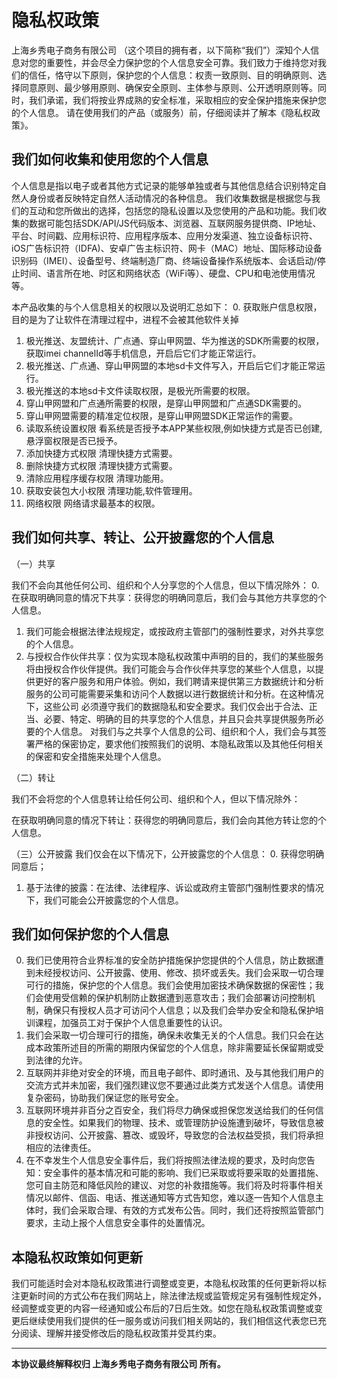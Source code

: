 # 隐私权政策

上海乡秀电子商务有限公司 （这个项目的拥有者，以下简称“我们”）深知个人信息对您的重要性，并会尽全力保护您的个人信息安全可靠。我们致力于维持您对我们的信任，恪守以下原则，保护您的个人信息：权责一致原则、目的明确原则、选择同意原则、最少够用原则、确保安全原则、主体参与原则、公开透明原则等。同时，我们承诺，我们将按业界成熟的安全标准，采取相应的安全保护措施来保护您的个人信息。 请在使用我们的产品（或服务）前，仔细阅读并了解本《隐私权政策》。  

## 我们如何收集和使用您的个人信息
个人信息是指以电子或者其他方式记录的能够单独或者与其他信息结合识别特定自然人身份或者反映特定自然人活动情况的各种信息。
我们收集数据是根据您与我们的互动和您所做出的选择，包括您的隐私设置以及您使用的产品和功能。我们收集的数据可能包括SDK/API/JS代码版本、浏览器、互联网服务提供商、IP地址、平台、时间戳、应用标识符、应用程序版本、应用分发渠道、独立设备标识符、iOS广告标识符（IDFA)、安卓广告主标识符、网卡（MAC）地址、国际移动设备识别码（IMEI）、设备型号、终端制造厂商、终端设备操作系统版本、会话启动/停止时间、语言所在地、时区和网络状态（WiFi等）、硬盘、CPU和电池使用情况等。

本产品收集的与个人信息相关的权限以及说明汇总如下：
0. 获取账户信息权限，目的是为了让软件在清理过程中，进程不会被其他软件关掉
1. 极光推送、友盟统计、广点通、穿山甲网盟、华为推送的SDK所需要的权限，获取imei channelId等手机信息，开启后它们才能正常运行。
2. 极光推送、广点通、穿山甲网盟的本地sd卡文件写入，开启后它们才能正常运行。
3. 极光推送的本地sd卡文件读取权限，是极光所需要的权限。
4. 穿山甲网盟和广点通所需要的权限，是穿山甲网盟和广点通SDK需要的。
5. 穿山甲网盟需要的精准定位权限，是穿山甲网盟SDK正常运作的需要。
6. 读取系统设置权限 看系统是否授予本APP某些权限,例如快捷方式是否已创建,悬浮窗权限是否已授予。
7. 添加快捷方式权限 清理快捷方式需要。
8. 删除快捷方式权限 清理快捷方式需要。
9. 清除应用程序缓存权限 清理功能用。
10. 获取安装包大小权限 清理功能,软件管理用。
11. 网络权限 网络请求最基本的权限。  

## 我们如何共享、转让、公开披露您的个人信息
（一）共享

我们不会向其他任何公司、组织和个人分享您的个人信息，但以下情况除外：
0. 在获取明确同意的情况下共享：获得您的明确同意后，我们会与其他方共享您的个人信息。
1. 我们可能会根据法律法规规定，或按政府主管部门的强制性要求，对外共享您的个人信息。
2. 与授权合作伙伴共享：仅为实现本隐私权政策中声明的目的，我们的某些服务将由授权合作伙伴提供。我们可能会与合作伙伴共享您的某些个人信息，以提供更好的客户服务和用户体验。例如，我们聘请来提供第三方数据统计和分析服务的公司可能需要采集和访问个人数据以进行数据统计和分析。在这种情况下，这些公司 必须遵守我们的数据隐私和安全要求。我们仅会出于合法、正当、必要、特定、明确的目的共享您的个人信息，并且只会共享提供服务所必要的个人信息。
对我们与之共享个人信息的公司、组织和个人，我们会与其签署严格的保密协定，要求他们按照我们的说明、本隐私政策以及其他任何相关的保密和安全措施来处理个人信息。

（二）转让

我们不会将您的个人信息转让给任何公司、组织和个人，但以下情况除外：

在获取明确同意的情况下转让：获得您的明确同意后，我们会向其他方转让您的个人信息。

（三）公开披露
我们仅会在以下情况下，公开披露您的个人信息：
0. 获得您明确同意后；
1. 基于法律的披露：在法律、法律程序、诉讼或政府主管部门强制性要求的情况下，我们可能会公开披露您的个人信息。

## 我们如何保护您的个人信息
0. 我们已使用符合业界标准的安全防护措施保护您提供的个人信息，防止数据遭到未经授权访问、公开披露、使用、修改、损坏或丢失。我们会采取一切合理可行的措施，保护您的个人信息。我们会使用加密技术确保数据的保密性；我们会使用受信赖的保护机制防止数据遭到恶意攻击；我们会部署访问控制机制，确保只有授权人员才可访问个人信息；以及我们会举办安全和隐私保护培训课程，加强员工对于保护个人信息重要性的认识。  
1. 我们会采取一切合理可行的措施，确保未收集无关的个人信息。我们只会在达成本政策所述目的所需的期限内保留您的个人信息，除非需要延长保留期或受到法律的允许。  
2. 互联网并非绝对安全的环境，而且电子邮件、即时通讯、及与其他我们用户的交流方式并未加密，我们强烈建议您不要通过此类方式发送个人信息。请使用复杂密码，协助我们保证您的账号安全。  
3. 互联网环境并非百分之百安全，我们将尽力确保或担保您发送给我们的任何信息的安全性。如果我们的物理、技术、或管理防护设施遭到破坏，导致信息被非授权访问、公开披露、篡改、或毁坏，导致您的合法权益受损，我们将承担相应的法律责任。
4. 在不幸发生个人信息安全事件后，我们将按照法律法规的要求，及时向您告知：安全事件的基本情况和可能的影响、我们已采取或将要采取的处置措施、您可自主防范和降低风险的建议、对您的补救措施等。我们将及时将事件相关情况以邮件、信函、电话、推送通知等方式告知您，难以逐一告知个人信息主体时，我们会采取合理、有效的方式发布公告。同时，我们还将按照监管部门要求，主动上报个人信息安全事件的处置情况。

## 本隐私权政策如何更新
我们可能适时会对本隐私权政策进行调整或变更，本隐私权政策的任何更新将以标注更新时间的方式公布在我们网站上，除法律法规或监管规定另有强制性规定外，经调整或变更的内容一经通知或公布后的7日后生效。如您在隐私权政策调整或变更后继续使用我们提供的任一服务或访问我们相关网站的，我们相信这代表您已充分阅读、理解并接受修改后的隐私权政策并受其约束。

***
**本协议最终解释权归 上海乡秀电子商务有限公司 所有。**
